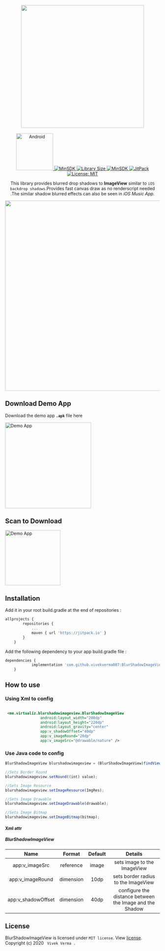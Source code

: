 <h2 align="center"> <img src="https://github.com/vivekverma007/BlurShadowImageView/blob/master/apk/preview/app_icon_title.jpg" width="400" /> </h2>

<p align="center">
 
 <a href="https://android.com">
    <img src="https://camo.githubusercontent.com/b56ba74e599ebf4a6d782716b3d63fa39c7e90e2/68747470733a2f2f7777772e636c657665726f61642e636f6d2f7075626c69632f636f6d65726369616c2f6c6162656c2d616e64726f69642e737667" width="120"
      alt="Android" />
  </a>
  
  <a href="https://developer.android.com/about/versions/android-4.0.html">
    <img src="https://img.shields.io/badge/MinSdk-17-blue.svg"
      alt="MinSDK" />
  </a>
  
  <a href="https://github.com/vivekverma007/BlurShadowImageView/blob/master/library/src/main/java/me/virtualiz/blurshadowimageview/BlurShadowImageView.java">
    <img src="https://img.shields.io/github/size/vivekverma007/BlurShadowImageView/library/src/main/java/me/virtualiz/blurshadowimageview/BlurShadowImageView.java?color=16ab9c&label=Library%20Size"
      alt="Library Size" />
  </a>
 
  
  <a href="https://developer.android.com/about/versions/android-4.0.html">
    <img src="https://img.shields.io/github/repo-size/vivekverma007/BlurShadowImageView.svg?color=e91e63"
      alt="MinSDK" />
  </a>
  
  <a href="https://jitpack.io/#vivekverma007/BlurShadowImageView">
    <img src="https://jitpack.io/v/vivekverma007/BlurShadowImageView.svg?color=34495e"
      alt="JitPack" />
  </a>

<a href="https://github.com/vivekverma007/BlurShadowImageView/blob/master/LICENSE">
    <img src="https://img.shields.io/github/license/vivekverma007/BlurShadowImageView.svg?color=blue"
      alt="License: MIT" />
  </a>
  
</p>

<p align="center">This library provides blurred drop shadows to <b>ImageView</b> similar to <code>iOS backdrop shadows</code>.Provides fast canvas draw as no renderscript needed .The similar shadow blurred effects can also be seen in <i>iOS Music App.</i></p>

<p align="center"><img src="https://github.com/vivekverma007/BlurShadowImageView/blob/master/apk/preview/app_icon_demo.jpg" width="620" /> </p> 

## Download Demo App

Download the demo app <code><b>.apk</b></code> file here 

<a href="https://github.com/vivekverma007/BlurShadowImageView/blob/master/apk/BlurShadow.apk">
<img src="https://github.com/vivekverma007/BlurShadowImageView/blob/master/apk/preview/app_icon_demo_app.png" width="280"
      alt="Demo App" /></a>
      
## Scan to Download      
<img src="https://github.com/vivekverma007/BlurShadowImageView/blob/master/apk/app_barcode.PNG" width="180"
      alt="Demo App" />

## Installation
Add it in your root build.gradle at the end of repositories :
```js
allprojects {
		repositories {
			...
			maven { url 'https://jitpack.io' }
		}
	}
 ```

Add the following dependency to your app build.gradle file :
```js
dependencies {
	        implementation 'com.github.vivekverma007:BlurShadowImageView:1.12'
	}
 ```


## How to use   
### Using Xml to config
```xml

 <me.virtualiz.blurshadowimageview.BlurShadowImageView
                android:layout_width="200dp"
                android:layout_height="220dp"
                android:layout_gravity="center"
                app:v_shadowOffset="40dp"
                app:v_imageRound="20dp"
                app:v_imageSrc="@drawable/nature" />
```

###  Use Java code to config
```js
BlurShadowImageView blurshadowimageview = (BlurShadowImageView)findViewById(R.id.blurSImageView);

//Sets Border Round 
blurshadowimageview.setRound((int) value);  

//Sets Image Resource
blurshadowimageview.setImageResource(ImgRes);  

//Sets Image Drawable
blurshadowimageview.setImageDrawable(drawable);  

//Sets Image Bitmap
blurshadowimageview.setImageBitmap(bitmap);  

```

#### Xml attr 
 ##### BlurShadowImageView
 |Name|Format|Default|Details|
 |:---:|:---:|:---:|:---:|
 |app:v_imageSrc    |reference|image|sets image to the ImageView|
 |app:v_imageRound  |dimension|10dp|sets border radius to the ImageView|
 |app:v_shadowOffset|dimension|40dp|configure the distance between the Image and the Shadow|
 

## License

BlurShadowImageView is licensed under `MIT license`. View [license](https://github.com/vivekverma007/BlurShadowImageView/blob/master/LICENSE).<br>
Copyright (c) 2020 ` Vivek Verma .`
